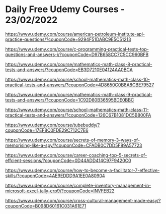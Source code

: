 # Daily Free Udemy Courses - 23/02/2022

https://www.udemy.com/course/american-petroleum-institute-api-practice-questions/?couponCode=9294F51DABC9E5C51213
https://www.udemy.com/course/c-programming-practical-tests-top-questions-and-answers-i/?couponCode=D97B658CC7C5CC960BFB
https://www.udemy.com/course/mathematics-math-class-8-practical-tests-and-answers/?couponCode=EB3D7210E04124AA0BCA
https://www.udemy.com/course/school-mathematics-math-class-10-practical-tests-and-answers/?couponCode=4D8650C0B8A8CBE79527
https://www.udemy.com/course/mathematics-math-class-9-practical-tests-and-answers/?couponCode=1C92D80B36595BDE0BBC
https://www.udemy.com/course/school-mathematics-math-class-11-practical-tests-and-answers/?couponCode=126C67B1081DC5B800FA
https://www.udemy.com/course/tubebuddy/?couponCode=17EF8C0FDE29C712C7E6
https://www.udemy.com/course/secrets-of-memory-3-ways-of-memorising-like-a-spy/?couponCode=CFADB0C7DD5F89A57723
https://www.udemy.com/course/career-coaching-top-5-secrets-of-effcient-sessions/?couponCode=0D44ADD414C97F9420C0
https://www.udemy.com/course/how-to-become-a-facilitator-7-effective-skills/?couponCode=4AE9EDDD9A1EE0A80904
https://www.udemy.com/course/complete-inventory-management-in-microsoft-excel-tally-erp9/?couponCode=INVFEB22
https://www.udemy.com/course/cross-cultural-management-made-easy/?couponCode=B098D60161C031A61E71
